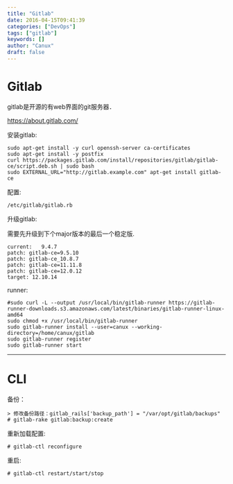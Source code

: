 ```yaml
---
title: "Gitlab"
date: 2016-04-15T09:41:39
categories: ["DevOps"]
tags: ["gitlab"]
keywords: []
author: "Canux"
draft: false
---
```


# Gitlab

gitlab是开源的有web界面的git服务器．

<https://about.gitlab.com/>

安装gitlab:

    sudo apt-get install -y curl openssh-server ca-certificates
    sudo apt-get install -y postfix
    curl https://packages.gitlab.com/install/repositories/gitlab/gitlab-ce/script.deb.sh | sudo bash
    sudo EXTERNAL_URL="http://gitlab.example.com" apt-get install gitlab-ce

配置:

    /etc/gitlab/gitlab.rb

升级gitlab:

需要先升级到下个major版本的最后一个稳定版.

    current:   9.4.7
    patch: gitlab-ce=9.5.10
    patch: gitlab-ce_10.8.7
    patch: gitlab-ce=11.11.8
    patch: gitlab-ce=12.0.12
    target: 12.10.14

runner:

    #sudo curl -L --output /usr/local/bin/gitlab-runner https://gitlab-runner-downloads.s3.amazonaws.com/latest/binaries/gitlab-runner-linux-amd64
    sudo chmod +x /usr/local/bin/gitlab-runner
    sudo gitlab-runner install --user=canux --working-directory=/home/canux/gitlab
    sudo gitlab-runner register
    sudo gitlab-runner start

***

# CLI

备份：

    > 修改备份路径：gitlab_rails['backup_path'] = "/var/opt/gitlab/backups"
    # gitlab-rake gitlab:backup:create

重新加载配置:

    # gitlab-ctl reconfigure
    
重启:

    # gitlab-ctl restart/start/stop
